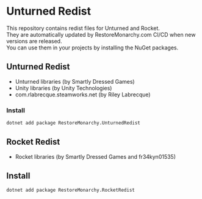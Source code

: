 # Unturned Redist
This repository contains redist files for Unturned and Rocket.  
They are automatically updated by RestoreMonarchy.com CI/CD when new versions are released.  
You can use them in your projects by installing the NuGet packages.

## Unturned Redist
* Unturned libraries (by Smartly Dressed Games)
* Unity libraries (by Unity Technologies)
* com.rlabrecque.steamworks.net (by Riley Labrecque)
### Install
```bash
dotnet add package RestoreMonarchy.UnturnedRedist
```

## Rocket Redist
* Rocket libraries (by Smartly Dressed Games and fr34kyn01535)
## Install
```bash
dotnet add package RestoreMonarchy.RocketRedist
```